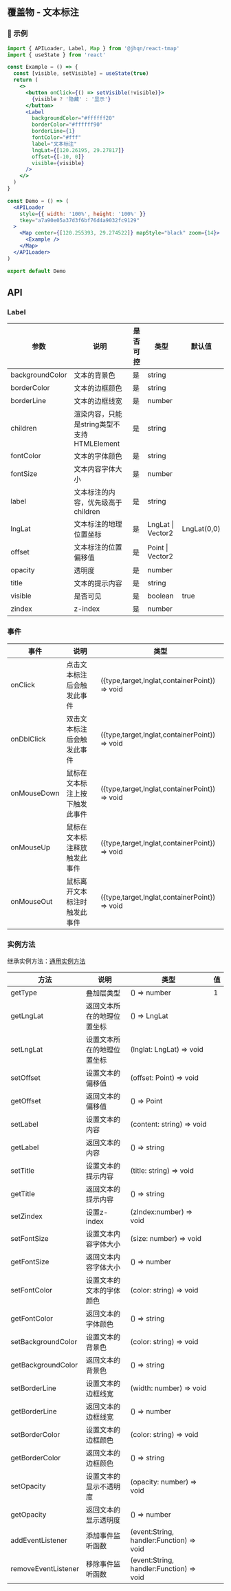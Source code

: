 ## 覆盖物 - 文本标注

### 🔨 示例
```jsx
import { APILoader, Label, Map } from '@jhqn/react-tmap'
import { useState } from 'react'

const Example = () => {
  const [visible, setVisible] = useState(true)
  return (
    <>
      <button onClick={() => setVisible(!visible)}>
        {visible ? '隐藏' : '显示'}
      </button>
      <Label
        backgroundColor="#ffffff20"
        borderColor="#ffffff90"
        borderLine={1}
        fontColor="#fff"
        label="文本标注"
        lngLat={[120.26195, 29.27817]}
        offset={[-10, 0]}
        visible={visible}
      />
    </>
  )
}

const Demo = () => (
  <APILoader
    style={{ width: '100%', height: '100%' }}
    tkey="a7a90e05a37d3f6bf76d4a9032fc9129"
  >
    <Map center={[120.255393, 29.274522]} mapStyle="black" zoom={14}>
      <Example />
    </Map>
  </APILoader>
)

export default Demo
```

## API

### Label

| 参数            | 说明                                        | 是否可控 | 类型              | 默认值      |
| --------------- | ------------------------------------------- | -------- | ----------------- | ----------- |
| backgroundColor | 文本的背景色                                | 是       | string            |             |
| borderColor     | 文本的边框颜色                              | 是       | string            |             |
| borderLine      | 文本的边框线宽                              | 是       | number            |             |
| children        | 渲染内容，只能是string类型不支持HTMLElement | 是       | string            |             |
| fontColor       | 文本的字体颜色                              | 是       | string            |             |
| fontSize        | 文本内容字体大小                            | 是       | number            |             |
| label           | 文本标注的内容，优先级高于children          | 是       | string            |             |
| lngLat          | 文本标注的地理位置坐标                      | 是       | LngLat \| Vector2 | LngLat(0,0) |
| offset          | 文本标注的位置偏移值                        | 是       | Point \| Vector2  |             |
| opacity         | 透明度                                      | 是       | number            |             |
| title           | 文本的提示内容                              | 是       | string            |             |
| visible         | 是否可见                                    | 是       | boolean           | true        |
| zindex          | z-index                                     | 是       | number            |             |

### 事件

| 事件        | 说明                           | 类型                                          |
| ----------- | ------------------------------ | --------------------------------------------- |
| onClick     | 点击文本标注后会触发此事件     | ({type,target,lnglat,containerPoint}) => void |
| onDblClick  | 双击文本标注后会触发此事件     | ({type,target,lnglat,containerPoint}) => void |
| onMouseDown | 鼠标在文本标注上按下触发此事件 | ({type,target,lnglat,containerPoint}) => void |
| onMouseUp   | 鼠标在文本标注释放触发此事件   | ({type,target,lnglat,containerPoint}) => void |
| onMouseOut  | 鼠标离开文本标注时触发此事件   | ({type,target,lnglat,containerPoint}) => void |

### 实例方法

继承实例方法：[通用实例方法](/packages/react/src/overlay/index.zh-CN.md#实例方法)

| 方法                | 说明                       | 类型                                     | 值  |
| ------------------- | -------------------------- | ---------------------------------------- | --- |
| getType             | 叠加层类型                 | () => number                             | 1   |
| getLngLat           | 返回文本所在的地理位置坐标 | () => LngLat                             |     |
| setLngLat           | 设置文本所在的地理位置坐标 | (lnglat: LngLat) => void                 |     |
| setOffset           | 设置文本的偏移值           | (offset: Point) => void                  |     |
| getOffset           | 返回文本的偏移值           | () => Point                              |     |
| setLabel            | 设置文本的内容             | (content: string) => void                |     |
| getLabel            | 返回文本的内容             | () => string                             |     |
| setTitle            | 设置文本的提示内容         | (title: string) => void                  |     |
| getTitle            | 返回文本的提示内容         | () => string                             |     |
| setZindex           | 设置z-index                | (zIndex:number) => void                  |     |
| setFontSize         | 设置文本内容字体大小       | (size: number) => void                   |     |
| getFontSize         | 返回文本内容字体大小       | () => number                             |     |
| setFontColor        | 设置文本的文本的字体颜色   | (color: string) => void                  |     |
| getFontColor        | 返回文本的字体颜色         | () => string                             |     |
| setBackgroundColor  | 设置文本的背景色           | (color: string) => void                  |     |
| getBackgroundColor  | 返回文本的背景色           | () => string                             |     |
| setBorderLine       | 设置文本的边框线宽         | (width: number) => void                  |     |
| getBorderLine       | 返回文本的边框线宽         | () => number                             |     |
| setBorderColor      | 设置文本的边框颜色         | (color: string) => void                  |     |
| getBorderColor      | 返回文本的边框颜色         | () => string                             |     |
| setOpacity          | 设置文本的显示不透明度     | (opacity: number) => void                |     |
| getOpacity          | 返回文本的显示透明度       | () => number                             |     |
| addEventListener    | 添加事件监听函数           | (event:String, handler:Function) => void |     |
| removeEventListener | 移除事件监听函数           | (event:String, handler:Function) => void |     |
